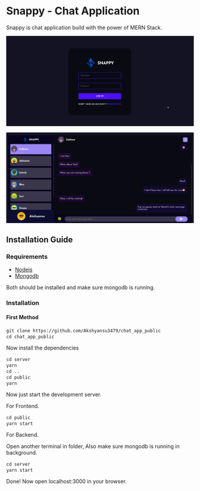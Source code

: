 # Snappy - Chat Application 
Snappy is chat application build with the power of MERN Stack.

![login page](./images/snappy_login.png)

![home page](./images/Snappy.png)

## Installation Guide

### Requirements
- [Nodejs](https://nodejs.org/en/download)
- [Mongodb](https://www.mongodb.com/docs/manual/administration/install-community/)

Both should be installed and make sure mongodb is running.
### Installation

#### First Method
```shell
git clone https://github.com/Akshyansu3479/chat_app_public
cd chat_app_public
```


Now install the dependencies
```shell
cd server
yarn
cd ..
cd public
yarn
```
Now just start the development server.

For Frontend.
```shell
cd public
yarn start
```
For Backend.

Open another terminal in folder, Also make sure mongodb is running in background.
```shell
cd server
yarn start
```
Done! Now open localhost:3000 in your browser.

```
